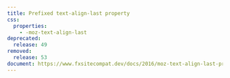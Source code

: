 ```yaml
---
title: Prefixed text-align-last property
css:
  properties:
    - -moz-text-align-last
deprecated:
  release: 49
removed:
  release: 53
document: https://www.fxsitecompat.dev/docs/2016/moz-text-align-last-property-has-been-removed/
---
```


